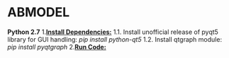 # ABMODEL
**Python 2.7**
1.<ins>**Install Dependencies:**</ins>
1.1. Install unofficial release of pyqt5 library for GUI handling: *pip install python-qt5* 
1.2. Install qtgraph module: *pip install pyqtgraph*
2.<ins>**Run Code:**</ins>
